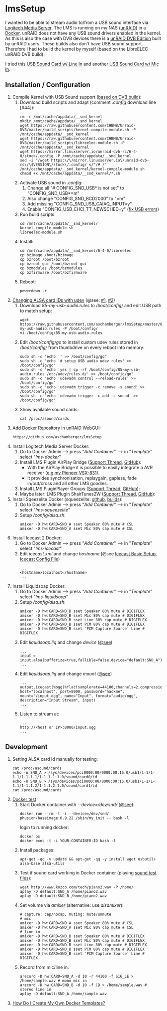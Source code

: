 # lmsSetup

I wanted to be able to stream audio to/from a USB sound interface via [Logitech Media Server](https://www.mysqueezebox.com/download). The LMS is running on my NAS ([unRAID](https://lime-technology.com/)) in a [Docker](https://hub.Docker.com/r/snoopy86/logitechmediaserver/).
unRAID does not have any USB sound drivers enabled in the kernel. As this is also the case with DVB devices there is a [unRAID DVB Edition](https://lime-technology.com/forums/topic/46194-unraid-dvb-edition/) built by unRAID users. These builds also don't have USB sound support. Therefore I had to build the kernel by myself (based on the LibreELEC unRAID DVB build).

I tried this [USB Sound Card w/ Line In](https://www.amazon.de/DIGIFLEX-Externe-Soundkarte-6-Kanal-Audio/dp/B003TO3KHY/ref=sr_1_1?s=computers&ie=UTF8&qid=1515340605&sr=1-1)
and another [USB Sound Card w/ Mic In](https://www.amazon.de/CSL-Externe-Soundkarte-Virtual-Surround/dp/B00C7LXUDY/ref=sr_1_1?s=computers&ie=UTF8&qid=1515247934&sr=1-1).

## Installation / Configuration

1. Compile Kernel with USB Sound support ([based on DVB build](https://github.com/CHBMB/Unraid-DVB/)):
    1. Download build scripts and adapt (comment *.config* download line [#44]):
        ```
        rm -r /mnt/cache/appdata/__snd_kernel
        mkdir /mnt/cache/appdata/__snd_kernel
        wget https://raw.githubusercontent.com/CHBMB/Unraid-DVB/master/build_scripts/kernel-compile-module.sh -P /mnt/cache/appdata/__snd_kernel
        wget https://raw.githubusercontent.com/CHBMB/Unraid-DVB/master/build_scripts/libreelec-module.sh -P /mnt/cache/appdata/__snd_kernel
        wget https://mirror.linuxserver.io/unraid-dvb-rc/6-4-0/stock/.config -P /mnt/cache/appdata/__snd_kernel
        sed -i "/wget https:\/\/mirror.linuxserver.io\/unraid-dvb-rc\/\$VERSION\/stock\/.config/ s/^/# /" /mnt/cache/appdata/__snd_kernel/kernel-compile-module.sh
        chmod +x /mnt/cache/appdata/__snd_kernel/*.sh
        ```
    1. Activate USB sound in *.config*:
        1. Change all "# CONFIG_SND_USB* is not set" to "CONFIG_SND_USB*=m"
        1. Also change "CONFIG_SND_BCD2000" to "=m"
        1. Add missing "CONFIG_SND_USB_CAIAQ_INPUT=y"
        1. Enable "CONFIG_USB_EHCI_TT_NEWSCHED=y" ([fix USB errors](https://community.nxp.com/thread/311657))
    1. Run build scripts:
        ```
        cd /mnt/cache/appdata/__snd_kernel/
        kernel-compile-module.sh
        libreelec-module.sh
        ```
    1. Install:
        ```
        cd /mnt/cache/appdata/__snd_kernel/6-4-0/libreelec
        cp bzimage /boot/bzimage
        cp bzroot /boot/bzroot
        cp bzroot-gui /boot/bzroot-gui
        cp bzmodules /boot/bzmodules
        cp bzfirmware /boot/bzfirmware
        ```
    1. Reboot:
        ```
        powerdown -r
        ```
1. [Changing ALSA card IDs with udev](http://www.alsa-project.org/main/index.php/Changing_card_IDs_with_udev) (@see: [#1](https://lime-technology.com/forums/topic/47103-network-interfaces-keep-changing-names-how-do-i-fix-this/?tab=comments#comment-464770), [#2](https://unix.stackexchange.com/a/39485))
    1. Download *85-my-usb-audio.rules* to */boot/config/* and edit USB path to match setup:
        ```
        wget https://raw.githubusercontent.com/aschamberger/lmsSetup/master/85-my-usb-audio.rules -P /boot/config/
        vi /boot/config/85-my-usb-audio.rules
        ```
    1. Edit */boot/config/go* to install custom udev rules stored in */boot/config/* from thumbdrive on every reboot into memory:
        ```
        sudo sh -c "echo '' >> /boot/config/go"
        sudo sh -c "echo '# setup USB audio udev rules' >> /boot/config/go"
        sudo sh -c "echo 'yes | cp -rf /boot/config/85-my-usb-audio.rules /etc/udev/rules.d/' >> /boot/config/go"
        sudo sh -c "echo 'udevadm control --reload-rules' >> /boot/config/go"
        sudo sh -c "echo 'udevadm trigger -c remove -s sound' >> /boot/config/go"
        sudo sh -c "echo 'udevadm trigger -c add -s sound' >> /boot/config/go"
        ```
    1. Show available sound cards:
        ```
        cat /proc/asound/cards
        ```
1. Add Docker Repository in unRAID WebGUI:
   ```
   https://github.com/aschamberger/lmsSetup
   ```
1. Install Logitech Media Server Docker:
    1. Go to Docker Admin --> press "*Add Container*" --> in "*Template*" select "*lms-docker*"
    1. Install LMS Plugin AirPlay Bridge ([Support Thread](http://forums.slimdevices.com/showthread.php?105198-ANNOUNCE-AirPlay-Bridge-integrate-AirPlay-devices-with-LMS-(squeeze2raop)), [GitHub](https://github.com/philippe44/LMS-to-Raop)):
        * With the AirPlay Bridge it is possible to easily integrate a AVR receiver ([e.g my Pioneer VSX-831](http://www.pioneer-audiovisual.eu/de/def/products/vsx-831)).
        * It provides synchronisation, replaygain, gapless, fade in/out/cross and all other LMS goodies.
    1. Install LMS PluginPlayer Groups ([Support Thread](http://forums.slimdevices.com/showthread.php?108421-ANNOUNCE-Player-Groups-(alpha-version)), [GitHub](https://github.com/philippe44/LMS-Groups)):
    1. Maybe later: LMS Plugin ShairTunes2W ([Support Thread](http://forums.slimdevices.com/showthread.php?106289-announce-ShairTunes2W-Airtunes-on-LMS-(forked-version-with-Windows-support)), [GitHub](https://github.com/philippe44/ShairTunes2)):
1. Install Sqeezelite Docker (squeezelite: [github](https://github.com/ralph-irving/squeezelite), [builds](https://sourceforge.net/projects/lmsclients/)):
    1. Go to Docker Admin --> press "*Add Container*" --> in "*Template*" select "*lms-squeezelite*"
    1. Setup */config/alsa.sh*:
        ```
        amixer -D hw:CARD=SND_A sset Speaker 80% mute # CSL
        amixer -D hw:CARD=SND_A sset Mic 80% cap mute # CSL
        ```
1. Install Icecast 2 Docker:
    1. Go to Docker Admin --> press "*Add Container*" --> in "*Template*" select "*lms-icecast*"
    1. Edit *icecast.xml* and change *hostname* (@see [Icecast Basic Setup](http://www.icecast.org/docs/icecast-2.4.1/basic-setup.html), [Icecast Config File](http://www.icecast.org/docs/icecast-2.4.1/config-file.html))
        ```
        ...
        <hostname>localhost</hostname>
        ...
        ```
1. Install Liquidsoap Docker:
    1. Go to Docker Admin --> press "*Add Container*" --> in "*Template*" select "*lms-liquidsoap*"
    1. Setup */config/alsa.sh*:
        ```
        amixer -D hw:CARD=SND_B sset Speaker 80% mute # DIGIFLEX
        amixer -D hw:CARD=SND_B sset Mic 80% cap mute # DIGIFLEX
        amixer -D hw:CARD=SND_B sset Line 80% cap mute # DIGIFLEX
        amixer -D hw:CARD=SND_B sset PCM 80% cap mute # DIGIFLEX
        amixer -D hw:CARD=SND_B sset 'PCM Capture Source' Line # DIGIFLEX
        ```
    1. Edit *liquidsoap.liq* and change *device* ([@see](http://liquidsoap.info/doc-dev/reference.html#input_alsa))
        ```
        ...
        input = input.alsa(bufferize=true,fallible=false,device="default:SND_A")
        ...
        ```
    1. Edit *liquidsoap.liq* and change *mount* ([@see](http://liquidsoap.info/doc-dev/reference.html#output_icecast))
        ```
        ...
        output.icecast(%ogg(%flac(samplerate=44100,channels=2,compression=5,bits_per_sample=16)), host="localhost", port=8000, password="hackme", mount="/input.ogg", name="Input", format="audio/ogg", description="Input Stream", input)
        ...
        ```
    1. Listen to stream at:
        ```
        ...
        http://<host or IP>:8000/input.ogg
        ...
        ```

## Development

1. Setting ALSA card id manually for testing:
    ```
    cat /proc/asound/cards
    echo -n SND_A > /sys/devices/pci0000:00/0000:00:16.0/usb1/1-1/1-1.1/1-1.1.1/1-1.1.1:1.0/sound/card0/id
    echo -n SND_B > /sys/devices/pci0000:00/0000:00:16.0/usb1/1-1/1-1.1/1-1.1.2/1-1.1.2:1.0/sound/card1/id
    cat /proc/asound/cards
    ```
1. [Docker test](https://github.com/phusion/baseimage-Docker#inspecting-baseimage-Docker)
    1. Start Docker container with *--device=/dev/snd/* ([@see](https://lime-technology.com/forums/topic/57181-real-Docker-faq/?page=2#comment-566100)):
        ```
        docker run --rm -t -i --device=/dev/snd/ phusion/baseimage:0.9.22 /sbin/my_init -- bash -l
        ```
        login to running docker:
        ```
        docker ps
        docker exec -t -i YOUR-CONTAINER-ID bash -l
        ```
    1. Install packages:
        ```
        apt-get -qq -y update && apt-get -qq -y install wget usbutils alsa-base alsa-utils
        ```
    1. Test if sound card working in Docker container (playing [sound test files](http://www.kozco.com/tech/soundtests.html)):
        ```
        wget http://www.kozco.com/tech/piano2.wav -P /home/
        aplay -D default:SND_A /home/piano2.wav
        aplay -D default:SND_B /home/piano2.wav
        ```
    1. Set volume via *amixer* (alternative: use *alsamixer*):
        ```
        # capture: cap/nocap; muting: mute/unmute
        # mic
        amixer -D hw:CARD=SND_A sset Speaker 80% mute # CSL
        amixer -D hw:CARD=SND_A sset Mic 80% cap mute # CSL
        # line in
        amixer -D hw:CARD=SND_B sset Speaker 80% mute # DIGIFLEX
        amixer -D hw:CARD=SND_B sset Mic 80% cap mute # DIGIFLEX
        amixer -D hw:CARD=SND_B sset Line 80% cap mute # DIGIFLEX
        amixer -D hw:CARD=SND_B sset PCM 80% cap mute # DIGIFLEX
        amixer -D hw:CARD=SND_B sset 'PCM Capture Source' Line # DIGIFLEX
        ```
    1. Record from mic/line in:
        ```
        arecord -D hw:CARD=SND_A -d 10 -r 44100 -f S16_LE > /home/sample.wav # mono mic in
        arecord -D hw:CARD=SND_B -d 10 -f CD > /home/sample.wav # stereo line in
        aplay -D default:SND_A /home/sample.wav
        ```
1. [How Do I Create My Own Docker Templates?](https://lime-technology.com/forums/topic/57181-real-Docker-faq/#comment-566084)
